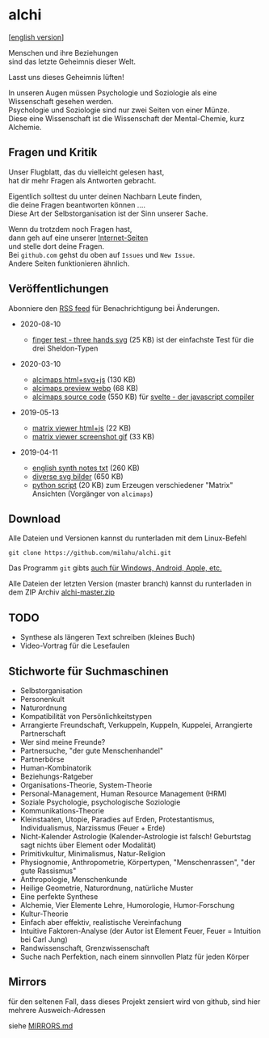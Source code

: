 # alchi

[[english version](../english)]

Menschen und ihre Beziehungen  
sind das letzte Geheimnis dieser Welt.

Lasst uns dieses Geheimnis lüften!

In unseren Augen müssen Psychologie und Soziologie als eine Wissenschaft gesehen werden.  
Psychologie und Soziologie sind nur zwei Seiten von einer Münze.  
Diese eine Wissenschaft ist die Wissenschaft der Mental-Chemie, kurz Alchemie.

## Fragen und Kritik

Unser Flugblatt, das du vielleicht gelesen hast,  
hat dir mehr Fragen als Antworten gebracht.

Eigentlich solltest du unter deinen Nachbarn Leute finden,  
die deine Fragen beantworten können ....  
Diese Art der Selbstorganisation ist der Sinn unserer Sache.

Wenn du trotzdem noch Fragen hast,  
dann geh auf eine unserer [Internet-Seiten](../MIRRORS.md)  
und stelle dort deine Fragen.  
Bei `github.com` gehst du oben auf `Issues` und `New Issue`.  
Andere Seiten funktionieren ähnlich.

## Veröffentlichungen

Abonniere den [RSS feed](https://github.com/milahu/alchi/commits/master.atom) für Benachrichtigung bei Änderungen.

* 2020-08-10
  * [finger test - three hands svg](../images/finger%20test%20-%20three%20hands.svg) (25 KB) ist der einfachste Test für die drei Sheldon-Typen

* 2020-03-10
  * [alcimaps html+svg+js](https://milahu.github.io/alchi/alcimaps/dist/alcimaps.2020-03-10.html#A1_e/bxinout_s+m_1110_0_de_np) (130 KB)
  * [alcimaps preview webp](https://milahu.github.io/alchi/alcimaps/dist/alcimaps-2020-03-10.html.preview.webp) (68 KB)
  * [alcimaps source code](https://github.com/milahu/alcimaps) (550 KB) für [svelte - der javascript compiler](https://svelte.dev/repl/hello-world)

* 2019-05-13
  * [matrix viewer html+js](https://milahu.github.io/alchi/alcimaps/dist/alchi-matrix-viewer.2019-05-13.html) (22 KB)
  * [matrix viewer screenshot gif](https://milahu.github.io/alchi/alcimaps/dist/alchi-matrix-viewer.2019-05-08.html.M3.gif) (33 KB)

* 2019-04-11
  * [english synth notes txt](../english/alchi%20synth%20english%202019-04-11.txt) (260 KB)
  * [diverse svg bilder](../images) (650 KB)
  * [python script](../scripts/alchi-web.py) (20 KB) zum Erzeugen verschiedener "Matrix" Ansichten (Vorgänger von `alcimaps`)

## Download

Alle Dateien und Versionen kannst du runterladen mit dem Linux-Befehl

```
git clone https://github.com/milahu/alchi.git
```

Das Programm `git` gibts [auch für Windows, Android, Apple, etc.](https://git-scm.com/downloads/guis/)

Alle Dateien der letzten Version (master branch) kannst du runterladen in dem ZIP Archiv [alchi-master.zip](https://github.com/milahu/alchi/archive/master.zip)

## TODO

* Synthese als längeren Text schreiben (kleines Buch)
* Video-Vortrag für die Lesefaulen

## Stichworte für Suchmaschinen

* Selbstorganisation
* Personenkult
* Naturordnung
* Kompatibilität von Persönlichkeitstypen
* Arrangierte Freundschaft, Verkuppeln, Kuppeln, Kuppelei, Arrangierte Partnerschaft
* Wer sind meine Freunde?
* Partnersuche, "der gute Menschenhandel"
* Partnerbörse
* Human-Kombinatorik
* Beziehungs-Ratgeber
* Organisations-Theorie, System-Theorie
* Personal-Management, Human Resource Management (HRM)
* Soziale Psychologie, psychologische Soziologie
* Kommunikations-Theorie
* Kleinstaaten, Utopie, Paradies auf Erden, Protestantismus, Individualismus, Narzissmus (Feuer + Erde)
* Nicht-Kalender Astrologie (Kalender-Astrologie ist falsch! Geburtstag sagt nichts über Element oder Modalität)
* Primitivkultur, Minimalismus, Natur-Religion
* Physiognomie, Anthropometrie, Körpertypen, "Menschenrassen", "der gute Rassismus"
* Anthropologie, Menschenkunde
* Heilige Geometrie, Naturordnung, natürliche Muster
* Eine perfekte Synthese
* Alchemie, Vier Elemente Lehre, Humorologie, Humor-Forschung
* Kultur-Theorie
* Einfach aber effektiv, realistische Vereinfachung
* Intuitive Faktoren-Analyse (der Autor ist Element Feuer, Feuer = Intuition bei Carl Jung)
* Randwissenschaft, Grenzwissenschaft
* Suche nach Perfektion, nach einem sinnvollen Platz für jeden Körper

## Mirrors

für den seltenen Fall, dass dieses Projekt zensiert wird von github, sind hier mehrere Ausweich-Adressen

siehe [MIRRORS.md](../MIRRORS.md)
